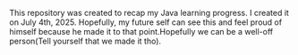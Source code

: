 This repository was created to recap my Java learning progress. I created it on July 4th, 2025. Hopefully, my future self can see this and feel proud of himself because he made it to that point.Hopefully we can be a well-off person(Tell yourself that we made it tho).
